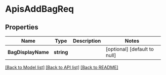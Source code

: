 # ApisAddBagReq

## Properties
Name | Type | Description | Notes
------------ | ------------- | ------------- | -------------
**BagDisplayName** | **string** |  | [optional] [default to null]

[[Back to Model list]](../README.md#documentation-for-models) [[Back to API list]](../README.md#documentation-for-api-endpoints) [[Back to README]](../README.md)

